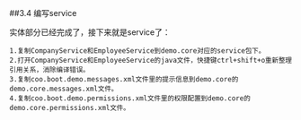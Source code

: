 ##3.4 编写service

实体部分已经完成了，接下来就是service了：

	1.复制CompanyService和EmployeeService到demo.core对应的service包下。
	2.打开CompanyService和EmployeeService的java文件，快捷键ctrl+shift+o重新整理引用关系，消除编译错误。
	3.复制coo.boot.demo.messages.xml文件里的提示信息到demo.core的demo.core.messages.xml文件。
	4.复制coo.boot.demo.permissions.xml文件里的权限配置到demo.core的demo.core.permissions.xml文件。
	